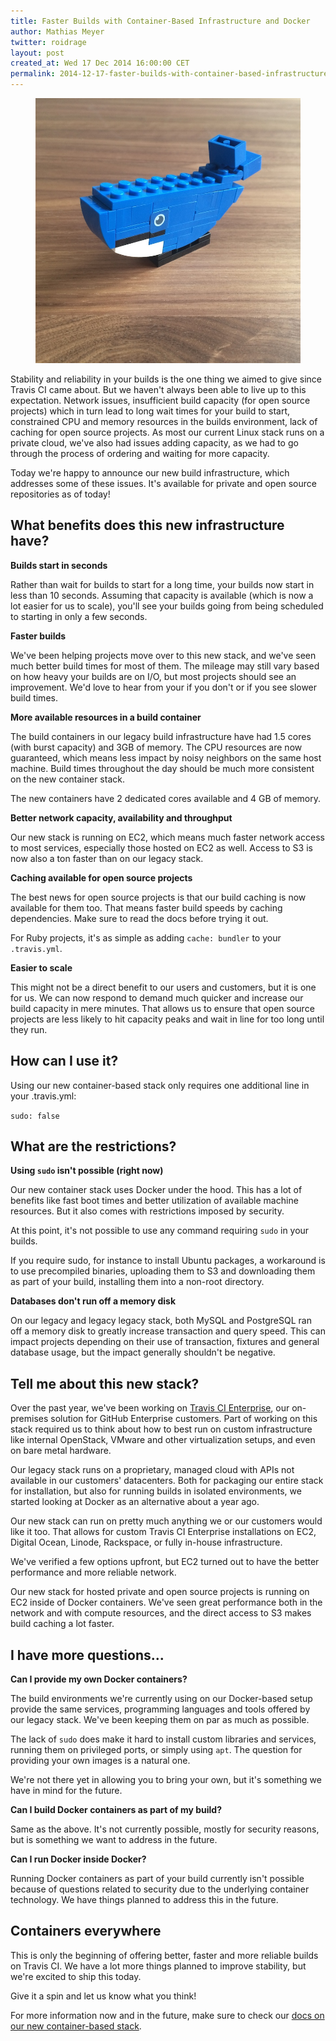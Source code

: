 ```yaml
---
title: Faster Builds with Container-Based Infrastructure and Docker
author: Mathias Meyer
twitter: roidrage
layout: post
created_at: Wed 17 Dec 2014 16:00:00 CET
permalink: 2014-12-17-faster-builds-with-container-based-infrastructure
---
```

<figure class="right small">
  <img src="/images/docker-lego-whale.jpg">
</figure>

Stability and reliability in your builds is the one thing we aimed to give since
Travis CI came about. But we haven't always been able to live up to this
expectation. Network issues, insufficient build capacity (for open source
projects) which in turn lead to long wait times for your build to start,
constrained CPU and memory resources in the builds environment, lack of caching
for open source projects. As most our current Linux stack runs on a private
cloud, we've also had issues adding capacity, as we had to go through the
process of ordering and waiting for more capacity.

Today we're happy to announce our new build infrastructure, which addresses some
of these issues. It's available for private and open source repositories as of
today!

## What benefits does this new infrastructure have?

**Builds start in seconds**

Rather than wait for builds to start for a long time, your builds now start in
less than 10 seconds. Assuming that capacity is available (which is now a lot
easier for us to scale), you'll see your builds going from being scheduled to
starting in only a few seconds.

**Faster builds**

We've been helping projects move over to this new stack, and we've seen much
better build times for most of them. The mileage may still vary based on how
heavy your builds are on I/O, but most projects should see an improvement. We'd
love to hear from your if you don't or if you see slower build times.

**More available resources in a build container**

The build containers in our legacy build infrastructure have had 1.5 cores (with
burst capacity) and 3GB of memory. The CPU resources are now guaranteed, which
means less impact by noisy neighbors on the same host machine. Build times
throughout the day should be much more consistent on the new container stack.

The new containers have 2 dedicated cores available and 4 GB of memory.

**Better network capacity, availability and throughput**

Our new stack is running on EC2, which means much faster network access to most
services, especially those hosted on EC2 as well. Access to S3 is now also a ton
faster than on our legacy stack.


**Caching available for open source projects**

The best news for open source projects is that our build caching is now
available for them too. That means faster build speeds by caching dependencies.
Make sure to read the docs before trying it out.

For Ruby projects, it's as simple as adding `cache: bundler` to your
`.travis.yml`.

**Easier to scale**

This might not be a direct benefit to our users and customers, but it is one for
us. We can now respond to demand much quicker and increase our build capacity in
mere minutes. That allows us to ensure that open source projects are less likely
to hit capacity peaks and wait in line for too long until they run.

## How can I use it?

Using our new container-based stack only requires one additional line in your
.travis.yml:

``` sudo: false ```

## What are the restrictions?

**Using `sudo` isn't possible (right now)**

Our new container stack uses Docker under the hood. This has a lot of benefits
like fast boot times and better utilization of available machine resources. But
it also comes with restrictions imposed by security.

At this point, it's not possible to use any command requiring `sudo` in your
builds.

If you require sudo, for instance to install Ubuntu packages, a workaround is to
use precompiled binaries, uploading them to S3 and downloading them as part of
your build, installing them into a non-root directory.

**Databases don't run off a memory disk**

On our legacy and legacy legacy stack, both MySQL and PostgreSQL ran off a
memory disk to greatly increase transaction and query speed. This can impact
projects depending on their use of transaction, fixtures and general database
usage, but the impact generally shouldn't be negative.

## Tell me about this new stack?

Over the past year, we've been working on [Travis CI
Enterprise](https://enterprise.travis-ci.com), our on-premises solution for
GitHub Enterprise customers. Part of working on this stack required us to think
about how to best run on custom infrastructure like internal OpenStack, VMware
and other virtualization setups, and even on bare metal hardware.

Our legacy stack runs on a proprietary, managed cloud with APIs not available in
our customers' datacenters. Both for packaging our entire stack for
installation, but also for running builds in isolated environments, we started
looking at Docker as an alternative about a year ago.

Our new stack can run on pretty much anything we or our customers would like it
too. That allows for custom Travis CI Enterprise installations on EC2, Digital
Ocean, Linode, Rackspace, or fully in-house infrastructure.

We've verified a few options upfront, but EC2 turned out to have the better
performance and more reliable network.

Our new stack for hosted private and open source projects is running on EC2
inside of Docker containers. We've seen great performance both in the network
and with compute resources, and the direct access to S3 makes build caching a
lot faster.

## I have more questions...

**Can I provide my own Docker containers?**

The build environments we're currently using on our Docker-based setup provide
the same services, programming languages and tools offered by our legacy stack.
We've been keeping them on par as much as possible.

The lack of `sudo` does make it hard to install custom libraries and services,
running them on privileged ports, or simply using `apt`. The question for
providing your own images is a natural one.

We're not there yet in allowing you to bring your own, but it's something we
have in mind for the future.

**Can I build Docker containers as part of my build?**

Same as the above. It's not currently possible, mostly for security reasons, but
is something we want to address in the future.

**Can I run Docker inside Docker?**

Running Docker containers as part of your build currently isn't possible because
of questions related to security due to the underlying container technology. We
have things planned to address this in the future.

## Containers everywhere

This is only the beginning of offering better, faster and more reliable builds
on Travis CI. We have a lot more things planned to improve stability, but we're
excited to ship this today.

Give it a spin and let us know what you think!

For more information now and in the future, make sure to check our [docs on our
new container-based
stack](http://docs.travis-ci.com/user/workers/container-based-infrastructure/).
